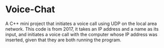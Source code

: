 # Voice-Chat
A C++ mini project that initiates a voice call using UDP on the local area network.
This code is from 2017, it takes an IP address and a name as its input, and initiates a voice call with the computer whose IP address was inserted, given that they are both running the program.

